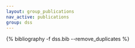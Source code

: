 ```yaml
---
layout: group_publications
nav_active: publications
group: dss
---
```



{% bibliography -f dss.bib --remove_duplicates %}
